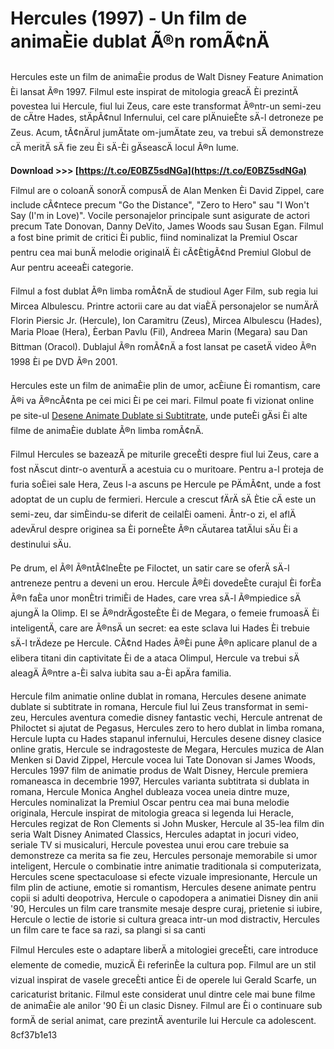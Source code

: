 # Hercules (1997) - Un film de animaÈie dublat Ã®n romÃ¢nÄ
 
Hercules este un film de animaÈie produs de Walt Disney Feature Animation Èi lansat Ã®n 1997. Filmul este inspirat de mitologia greacÄ Èi prezintÄ povestea lui Hercule, fiul lui Zeus, care este transformat Ã®ntr-un semi-zeu de cÄtre Hades, stÄpÃ¢nul Infernului, cel care plÄnuieÈte sÄ-l detroneze pe Zeus. Acum, tÃ¢nÄrul jumÄtate om-jumÄtate zeu, va trebui sÄ demonstreze cÄ meritÄ sÄ fie zeu Èi sÄ-Èi gÄseascÄ locul Ã®n lume.
 
**Download &gt;&gt;&gt; [https://t.co/E0BZ5sdNGa](https://t.co/E0BZ5sdNGa)**


 
Filmul are o coloanÄ sonorÄ compusÄ de Alan Menken Èi David Zippel, care include cÃ¢ntece precum "Go the Distance", "Zero to Hero" sau "I Won't Say (I'm in Love)". Vocile personajelor principale sunt asigurate de actori precum Tate Donovan, Danny DeVito, James Woods sau Susan Egan. Filmul a fost bine primit de critici Èi public, fiind nominalizat la Premiul Oscar pentru cea mai bunÄ melodie originalÄ Èi cÃ¢ÈtigÃ¢nd Premiul Globul de Aur pentru aceeaÈi categorie.
 
Filmul a fost dublat Ã®n limba romÃ¢nÄ de studioul Ager Film, sub regia lui Mircea Albulescu. Printre actorii care au dat viaÈÄ personajelor se numÄrÄ Florin Piersic Jr. (Hercule), Ion Caramitru (Zeus), Mircea Albulescu (Hades), Maria Ploae (Hera), Èerban Pavlu (Fil), Andreea Marin (Megara) sau Dan Bittman (Oracol). Dublajul Ã®n romÃ¢nÄ a fost lansat pe casetÄ video Ã®n 1998 Èi pe DVD Ã®n 2001.
 
Hercules este un film de animaÈie plin de umor, acÈiune Èi romantism, care Ã®i va Ã®ncÃ¢nta pe cei mici Èi pe cei mari. Filmul poate fi vizionat online pe site-ul [Desene Animate Dublate si Subtitrate](https://deseneledublate.com/desen/hercules-1997-dublat-in-romana/), unde puteÈi gÄsi Èi alte filme de animaÈie dublate Ã®n limba romÃ¢nÄ.
  
Filmul Hercules se bazeazÄ pe miturile greceÈti despre fiul lui Zeus, care a fost nÄscut dintr-o aventurÄ a acestuia cu o muritoare. Pentru a-l proteja de furia soÈiei sale Hera, Zeus l-a ascuns pe Hercule pe PÄmÃ¢nt, unde a fost adoptat de un cuplu de fermieri. Hercule a crescut fÄrÄ sÄ Ètie cÄ este un semi-zeu, dar simÈindu-se diferit de ceilalÈi oameni. Ãntr-o zi, el aflÄ adevÄrul despre originea sa Èi porneÈte Ã®n cÄutarea tatÄlui sÄu Èi a destinului sÄu.
 
Pe drum, el Ã®l Ã®ntÃ¢lneÈte pe Filoctet, un satir care se oferÄ sÄ-l antreneze pentru a deveni un erou. Hercule Ã®Èi dovedeÈte curajul Èi forÈa Ã®n faÈa unor monÈtri trimiÈi de Hades, care vrea sÄ-l Ã®mpiedice sÄ ajungÄ la Olimp. El se Ã®ndrÄgosteÈte Èi de Megara, o femeie frumoasÄ Èi inteligentÄ, care are Ã®nsÄ un secret: ea este sclava lui Hades Èi trebuie sÄ-l trÄdeze pe Hercule. CÃ¢nd Hades Ã®Èi pune Ã®n aplicare planul de a elibera titani din captivitate Èi de a ataca Olimpul, Hercule va trebui sÄ aleagÄ Ã®ntre a-Èi salva iubita sau a-Èi apÄra familia.
 
Hercule film animatie online dublat in romana,  Hercules desene animate dublate si subtitrate in romana,  Hercule fiul lui Zeus transformat in semi-zeu,  Hercules aventura comedie disney fantastic vechi,  Hercule antrenat de Philoctet si ajutat de Pegasus,  Hercules zero to hero dublat in limba romana,  Hercule lupta cu Hades stapanul infernului,  Hercules desene disney clasice online gratis,  Hercule se indragosteste de Megara,  Hercules muzica de Alan Menken si David Zippel,  Hercule vocea lui Tate Donovan si James Woods,  Hercules 1997 film de animatie produs de Walt Disney,  Hercule premiera romaneasca in decembrie 1997,  Hercules varianta subtitrata si dublata in romana,  Hercule Monica Anghel dubleaza vocea uneia dintre muze,  Hercules nominalizat la Premiul Oscar pentru cea mai buna melodie originala,  Hercule inspirat de mitologia greaca si legenda lui Heracle,  Hercules regizat de Ron Clements si John Musker,  Hercule al 35-lea film din seria Walt Disney Animated Classics,  Hercules adaptat in jocuri video, seriale TV si musicaluri,  Hercule povestea unui erou care trebuie sa demonstreze ca merita sa fie zeu,  Hercules personaje memorabile si umor inteligent,  Hercule o combinatie intre animatie traditionala si computerizata,  Hercules scene spectaculoase si efecte vizuale impresionante,  Hercule un film plin de actiune, emotie si romantism,  Hercules desene animate pentru copii si adulti deopotriva,  Hercule o capodopera a animatiei Disney din anii '90,  Hercules un film care transmite mesaje despre curaj, prietenie si iubire,  Hercule o lectie de istorie si cultura greaca intr-un mod distractiv,  Hercules un film care te face sa razi, sa plangi si sa canti
 
Filmul Hercules este o adaptare liberÄ a mitologiei greceÈti, care introduce elemente de comedie, muzicÄ Èi referinÈe la cultura pop. Filmul are un stil vizual inspirat de vasele greceÈti antice Èi de operele lui Gerald Scarfe, un caricaturist britanic. Filmul este considerat unul dintre cele mai bune filme de animaÈie ale anilor '90 Èi un clasic Disney. Filmul are Èi o continuare sub formÄ de serial animat, care prezintÄ aventurile lui Hercule ca adolescent.
 8cf37b1e13
 
